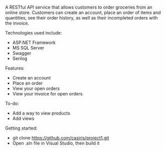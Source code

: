 A RESTful API service that allows customers to order groceries from an online store. Customers can create an account, place an order of items and quantities, see their order history, as well as their incompleted orders with the invoice.

Technologies used include:
  - ASP.NET Framework
  - MS SQL Server
  - Swagger
  - Serilog

Features:
  - Create an account
  - Place an order
  - View your open orders
  - View your invoice for open orders

To-do:
  - Add a way to view products
  - Add views

Getting started:
  - git clone https://github.com/casiris/project1.git
  - Open .sln file in Visual Studio, then build it
   

